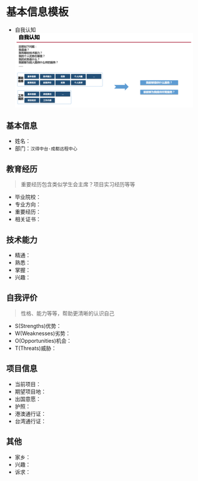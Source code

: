 # 基本信息模板
- 自我认知
![自我认知](./img/self-cognition.png)

## 基本信息
- 姓名：
- 部门：`汉得中台·成都远程中心`

## 教育经历
> 重要经历包含类似学生会主席？项目实习经历等等

- 毕业院校：
- 专业方向：
- 重要经历：
- 相关证书：

## 技术能力
- 精通：
- 熟悉：
- 掌握：
- 兴趣：

## 自我评价
> 性格、能力等等，帮助更清晰的认识自己

- S(Strengths)优势：
- W(Weaknesses)劣势：
- O(Opportunities)机会：
- T(Threats)威胁：

## 项目信息
- 当前项目：
- 期望项目地：
- 出国意愿：
- 护照：
- 港澳通行证：
- 台湾通行证：

## 其他
- 家乡：
- 兴趣：
- 诉求：